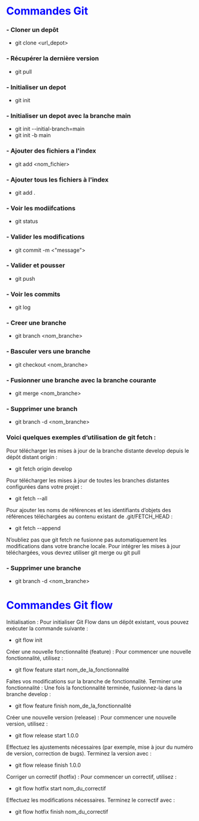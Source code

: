 # <span style="color: blue;"> Commandes Git </span>

### - Cloner un depôt

- git clone <url_depot>

### - Récupérer la dernière version

- git pull

### - Initialiser un depot

- git init 

### - Initialiser un depot avec la branche main

- git init --initial-branch=main
- git init -b main

### - Ajouter des fichiers a l'index

- git add <nom_fichier>

### - Ajouter tous les fichiers à l'index

- git add .

### - Voir les modiifcations

- git status

### - Valider les modifications

- git commit -m <"message">

### - Valider et pousser

- git push

### - Voir les commits

- git log

### - Creer une branche

- git branch <nom_branche>

### - Basculer vers une branche

- git checkout <nom_branche>

### - Fusionner une branche avec la branche courante

- git merge <nom_branche>

### - Supprimer une branch

- git branch -d <nom_branche>

### Voici quelques exemples d’utilisation de git fetch :

Pour télécharger les mises à jour de la branche distante develop depuis le dépôt distant origin :

- git fetch origin develop

Pour télécharger les mises à jour de toutes les branches distantes configurées dans votre projet :

- git fetch --all

Pour ajouter les noms de références et les identifiants d’objets des références téléchargées au contenu existant de .git/FETCH_HEAD :

- git fetch --append

N’oubliez pas que git fetch ne fusionne pas automatiquement les modifications dans votre branche locale. Pour intégrer les mises à jour téléchargées, vous devrez utiliser git merge ou git pull

### - Supprimer une branche 

- git branch -d <nom_branche>


# <span style="color: blue;"> Commandes Git flow </span>

Initialisation : Pour initialiser Git Flow dans un dépôt existant, vous pouvez exécuter la commande suivante :

- git flow init

Créer une nouvelle fonctionnalité (feature) :
Pour commencer une nouvelle fonctionnalité, utilisez :

- git flow feature start nom_de_la_fonctionnalité

Faites vos modifications sur la branche de fonctionnalité.
Terminer une fonctionnalité :
Une fois la fonctionnalité terminée, fusionnez-la dans la branche develop :

- git flow feature finish nom_de_la_fonctionnalité

Créer une nouvelle version (release) :
Pour commencer une nouvelle version, utilisez :

- git flow release start 1.0.0

Effectuez les ajustements nécessaires (par exemple, mise à jour du numéro de version, correction de bugs).
Terminez la version avec :

- git flow release finish 1.0.0

Corriger un correctif (hotfix) :
Pour commencer un correctif, utilisez :

- git flow hotfix start nom_du_correctif

Effectuez les modifications nécessaires.
Terminez le correctif avec :

- git flow hotfix finish nom_du_correctif


